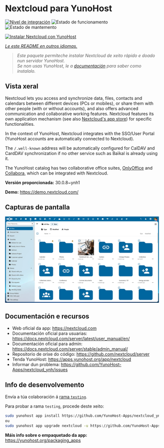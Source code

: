 <!--
NOTA: Este README foi creado automáticamente por <https://github.com/YunoHost/apps/tree/master/tools/readme_generator>
NON debe editarse manualmente.
-->

# Nextcloud para YunoHost

[![Nivel de integración](https://apps.yunohost.org/badge/integration/nextcloud)](https://ci-apps.yunohost.org/ci/apps/nextcloud/)
![Estado de funcionamento](https://apps.yunohost.org/badge/state/nextcloud)
![Estado de mantemento](https://apps.yunohost.org/badge/maintained/nextcloud)

[![Instalar Nextcloud con YunoHost](https://install-app.yunohost.org/install-with-yunohost.svg)](https://install-app.yunohost.org/?app=nextcloud)

*[Le este README en outros idiomas.](./ALL_README.md)*

> *Este paquete permíteche instalar Nextcloud de xeito rápido e doado nun servidor YunoHost.*  
> *Se non usas YunoHost, le a [documentación](https://yunohost.org/install) para saber como instalalo.*

## Vista xeral

Nextcloud lets you access and synchronize data, files, contacts and calendars between different devices (PCs or mobiles), or share them with other people (with or without accounts), and also offers advanced communication and collaborative working features. Nextcloud features its own application mechanism (see also [Nextcloud's app store](https://apps.nextcloud.com/)) for specific functionalities. 

In the context of YunoHost, Nextcloud integrates with the SSO/User Portal (YunoHost accounts are automatically connected to Nextcloud).

The `/.well-known` address will be automatically configured for CalDAV and CardDAV synchronization if no other service such as Baïkal is already using it.

The YunoHost catalog has two collaborative office suites, [OnlyOffice](https://github.com/YunoHost-Apps/onlyoffice_ynh) and [Collabora](https://github.com/YunoHost-Apps/collabora_ynh), which can be integrated with Nextcloud.

**Versión proporcionada:** 30.0.8~ynh1

**Demo:** <https://demo.nextcloud.com/>

## Capturas de pantalla

![Captura de pantalla de Nextcloud](./doc/screenshots/screenshot.png)

## Documentación e recursos

- Web oficial da app: <https://nextcloud.com>
- Documentación oficial para usuarias: <https://docs.nextcloud.com/server/latest/user_manual/en/>
- Documentación oficial para admin: <https://docs.nextcloud.com/server/stable/admin_manual/>
- Repositorio de orixe do código: <https://github.com/nextcloud/server>
- Tenda YunoHost: <https://apps.yunohost.org/app/nextcloud>
- Informar dun problema: <https://github.com/YunoHost-Apps/nextcloud_ynh/issues>

## Info de desenvolvemento

Envía a túa colaboración á [rama `testing`](https://github.com/YunoHost-Apps/nextcloud_ynh/tree/testing).

Para probar a rama `testing`, procede deste xeito:

```bash
sudo yunohost app install https://github.com/YunoHost-Apps/nextcloud_ynh/tree/testing --debug
ou
sudo yunohost app upgrade nextcloud -u https://github.com/YunoHost-Apps/nextcloud_ynh/tree/testing --debug
```

**Máis info sobre o empaquetado da app:** <https://yunohost.org/packaging_apps>
